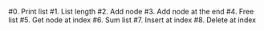 #0. Print list
#1. List length
#2. Add node
#3. Add node at the end
#4. Free list
#5. Get node at index
#6. Sum list
#7. Insert at index
#8. Delete at index

